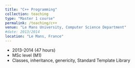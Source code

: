```yaml
---
title: "C++ Programming"
collection: teaching
type: "Master 1 course"
permalink: /teaching/c++
venue: "Le Mans University, Computer Science Department"
#date: 2013/2014
location: "Le Mans, France"
---
```


* 2013-2014 (47 hours)
* MSc level (M1)
* Classes, inheritance, genericity, Standard Template Library


